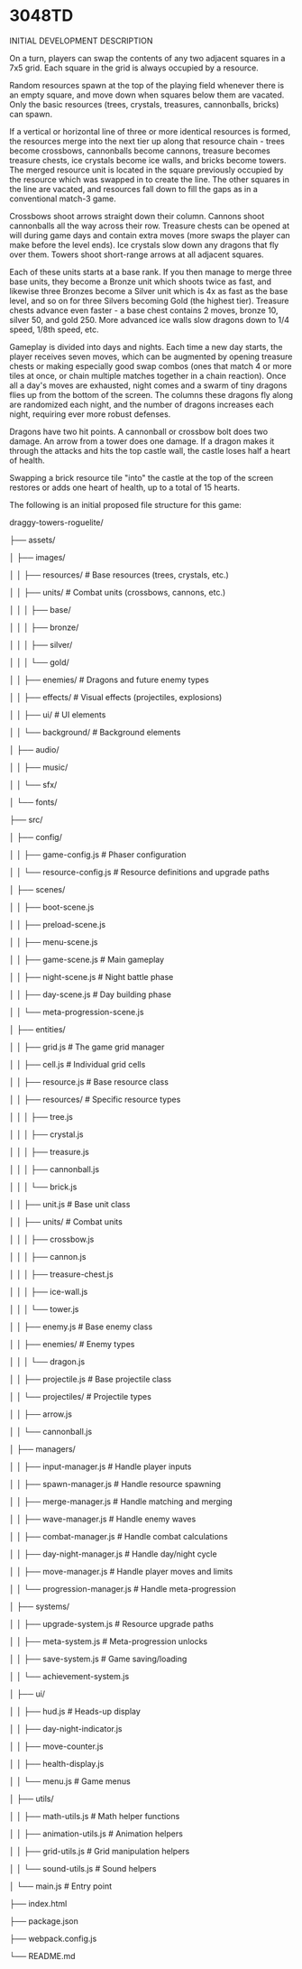 # 3048TD

INITIAL DEVELOPMENT DESCRIPTION

On a turn, players can swap the contents of any two adjacent squares in a 7x5 grid. Each square in the grid is always occupied by a resource. 

Random resources spawn at the top of the playing field whenever there is an empty square, and move down when squares below them are vacated. Only the basic resources (trees, crystals, treasures, cannonballs, bricks) can spawn.

If a vertical or horizontal line of three or more identical resources is formed, the resources merge into the next tier up along that resource chain - trees become crossbows, cannonballs become cannons, treasure becomes treasure chests, ice crystals become ice walls, and bricks become towers. The merged resource unit is located in the square previously occupied by the resource which was swapped in to create the line. The other squares in the line are vacated, and resources fall down to fill the gaps as in a conventional match-3 game.

Crossbows shoot arrows straight down their column. Cannons shoot cannonballs all the way across their row. Treasure chests can be opened at will during game days and contain extra moves (more swaps the player can make before the level ends). Ice crystals slow down any dragons that fly over them. Towers shoot short-range arrows at all adjacent squares.

Each of these units starts at a base rank. If you then manage to merge three base units, they become a Bronze unit which shoots twice as fast, and likewise three Bronzes become a Silver unit which is 4x as fast as the base level, and so on for three Silvers becoming Gold (the highest tier).  Treasure chests advance even faster - a base chest contains 2 moves, bronze 10, silver 50, and gold 250. More advanced ice walls slow dragons down to 1/4 speed, 1/8th speed, etc.

Gameplay is divided into days and nights. Each time a new day starts, the player receives seven moves, which can be augmented by opening treasure chests or making especially good swap combos (ones that match 4 or more tiles at once, or chain multiple matches together in a chain reaction). Once all a day's moves are exhausted, night comes and a swarm of tiny dragons flies up from the bottom of the screen. The columns these dragons fly along are randomized each night, and the number of dragons increases each night, requiring ever more robust defenses. 

Dragons have two hit points. A cannonball or crossbow bolt does two damage. An arrow from a tower does one damage. If a dragon makes it through the attacks and hits the top castle wall, the castle loses half a heart of health.

Swapping a brick resource tile "into" the castle at the top of the screen restores or adds one heart of health, up to a total of 15 hearts.

The following is an initial proposed file structure for this game:

draggy-towers-roguelite/

├── assets/

│   ├── images/

│   │   ├── resources/          # Base resources (trees, crystals, etc.)

│   │   ├── units/              # Combat units (crossbows, cannons, etc.)

│   │   │   ├── base/

│   │   │   ├── bronze/

│   │   │   ├── silver/

│   │   │   └── gold/

│   │   ├── enemies/            # Dragons and future enemy types

│   │   ├── effects/            # Visual effects (projectiles, explosions)

│   │   ├── ui/                 # UI elements

│   │   └── background/         # Background elements

│   ├── audio/

│   │   ├── music/

│   │   └── sfx/

│   └── fonts/

├── src/

│   ├── config/

│   │   ├── game-config.js      # Phaser configuration

│   │   └── resource-config.js  # Resource definitions and upgrade paths

│   ├── scenes/

│   │   ├── boot-scene.js

│   │   ├── preload-scene.js

│   │   ├── menu-scene.js

│   │   ├── game-scene.js       # Main gameplay

│   │   ├── night-scene.js      # Night battle phase

│   │   ├── day-scene.js        # Day building phase

│   │   └── meta-progression-scene.js

│   ├── entities/

│   │   ├── grid.js             # The game grid manager

│   │   ├── cell.js             # Individual grid cells

│   │   ├── resource.js         # Base resource class

│   │   ├── resources/          # Specific resource types

│   │   │   ├── tree.js

│   │   │   ├── crystal.js

│   │   │   ├── treasure.js

│   │   │   ├── cannonball.js

│   │   │   └── brick.js

│   │   ├── unit.js             # Base unit class

│   │   ├── units/              # Combat units

│   │   │   ├── crossbow.js

│   │   │   ├── cannon.js

│   │   │   ├── treasure-chest.js

│   │   │   ├── ice-wall.js

│   │   │   └── tower.js

│   │   ├── enemy.js            # Base enemy class

│   │   ├── enemies/            # Enemy types

│   │   │   └── dragon.js

│   │   ├── projectile.js       # Base projectile class

│   │   └── projectiles/        # Projectile types

│   │       ├── arrow.js

│   │       └── cannonball.js

│   ├── managers/

│   │   ├── input-manager.js    # Handle player inputs

│   │   ├── spawn-manager.js    # Handle resource spawning

│   │   ├── merge-manager.js    # Handle matching and merging

│   │   ├── wave-manager.js     # Handle enemy waves

│   │   ├── combat-manager.js   # Handle combat calculations

│   │   ├── day-night-manager.js # Handle day/night cycle

│   │   ├── move-manager.js     # Handle player moves and limits

│   │   └── progression-manager.js # Handle meta-progression

│   ├── systems/

│   │   ├── upgrade-system.js   # Resource upgrade paths

│   │   ├── meta-system.js      # Meta-progression unlocks

│   │   ├── save-system.js      # Game saving/loading

│   │   └── achievement-system.js

│   ├── ui/

│   │   ├── hud.js              # Heads-up display

│   │   ├── day-night-indicator.js

│   │   ├── move-counter.js

│   │   ├── health-display.js

│   │   └── menu.js             # Game menus

│   ├── utils/

│   │   ├── math-utils.js       # Math helper functions

│   │   ├── animation-utils.js  # Animation helpers

│   │   ├── grid-utils.js       # Grid manipulation helpers

│   │   └── sound-utils.js      # Sound helpers

│   └── main.js                 # Entry point

├── index.html

├── package.json

├── webpack.config.js

└── README.md

